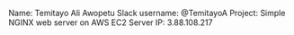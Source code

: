 Name: Temitayo Ali Awopetu  Slack username: @TemitayoA  Project: Simple NGINX web server on AWS EC2  Server IP: 3.88.108.217